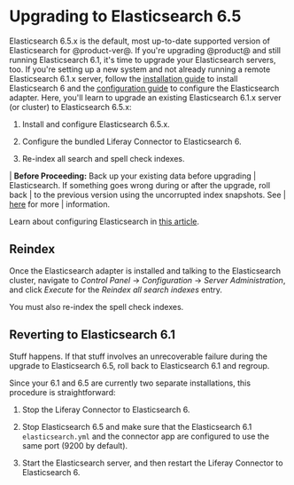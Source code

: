 # Upgrading to Elasticsearch 6.5

Elasticsearch 6.5.x is the default, most up-to-date supported version of
Elasticsearch for @product-ver@. If you're upgrading @product@ and still running
Elasticsearch 6.1, it's time to upgrade your Elasticsearch servers, too. If
you're setting up a new system and not already running a remote Elasticsearch
6.1.x server, follow the [installation
guide](/docs/7-2/deploy/-/knowledge_base/d/installing-elasticsearch) to install
Elasticsearch 6 and the [configuration
guide](/docs/7-2/deploy/-/knowledge_base/d/configuring-the-liferay-elasticsearch-connector)
to configure the Elasticsearch adapter. Here, you'll learn to upgrade an
existing Elasticsearch 6.1.x server (or cluster) to Elasticsearch 6.5.x: 

1.  Install and configure Elasticsearch 6.5.x.

2.  Configure the bundled Liferay Connector to Elasticsearch 6.

3.  Re-index all search  and spell check indexes.

| **Before Proceeding:** Back up your existing data before upgrading
| Elasticsearch. If something goes wrong during or after the upgrade, roll back
| to the previous version using the uncorrupted index snapshots. See
| [here](/docs/7-2/deploy/-/knowledge_base/d/backing-up-elasticsearch) for more
| information.

Learn about configuring Elasticsearch in [this article](/docs/7-2/deploy/-/knowledge_base/d/configuring-the-liferay-elasticsearch-connector).

## Reindex

Once the Elasticsearch adapter is installed and talking to the Elasticsearch
cluster, navigate to *Control Panel* &rarr; *Configuration* &rarr; *Server
Administration*, and click *Execute* for the *Reindex all search indexes* entry.

You must also re-index the spell check indexes.

## Reverting to Elasticsearch 6.1 

Stuff happens. If that stuff involves an unrecoverable failure during the
upgrade to Elasticsearch 6.5, roll back to Elasticsearch 6.1 and regroup.

Since your 6.1 and 6.5 are currently two separate installations, this procedure
is straightforward:

1.  Stop the Liferay Connector to Elasticsearch 6.

3.  Stop Elasticsearch 6.5 and make sure that the Elasticsearch 6.1
    `elasticsearch.yml` and the connector app are configured to use the same
    port (9200 by default).

3.  Start the Elasticsearch server, and then restart the Liferay Connector to
    Elasticsearch 6.

